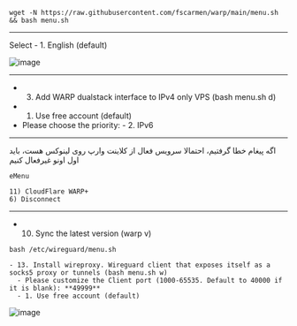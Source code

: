 ```
wget -N https://raw.githubusercontent.com/fscarmen/warp/main/menu.sh && bash menu.sh

```

***


Select - 1. English (default)



![image](https://user-images.githubusercontent.com/120102306/230756302-5a93a41d-4352-4c91-b281-5928df57e7b4.png)


***

 - 3.  Add WARP dualstack interface to IPv4 only VPS (bash menu.sh d)
  - 1. Use free account (default)
   -  Please choose the priority: 
    -  2. IPv6
 

***

  
  
  اگه پیغام خطا گرفتیم، احتمالا سرویس فعال از کلاینت وارپ روی لینوکس هست، باید اول اونو غیرفعال کنیم
  
  ```
  eMenu
  
  11) CloudFlare WARP+
  6) Disconnect
  
```
***

  
  - 10. Sync the latest version (warp v) 
  
  ```
  bash /etc/wireguard/menu.sh
  
  ```
  
    - 13. Install wireproxy. Wireguard client that exposes itself as a socks5 proxy or tunnels (bash menu.sh w)
      - Please customize the Client port (1000-65535. Default to 40000 if it is blank): **49999**
      - 1. Use free account (default)
      

![image](https://user-images.githubusercontent.com/120102306/230756511-9c976eed-0670-4b2c-885c-38281aea604f.png)


      
    
    
    
    
